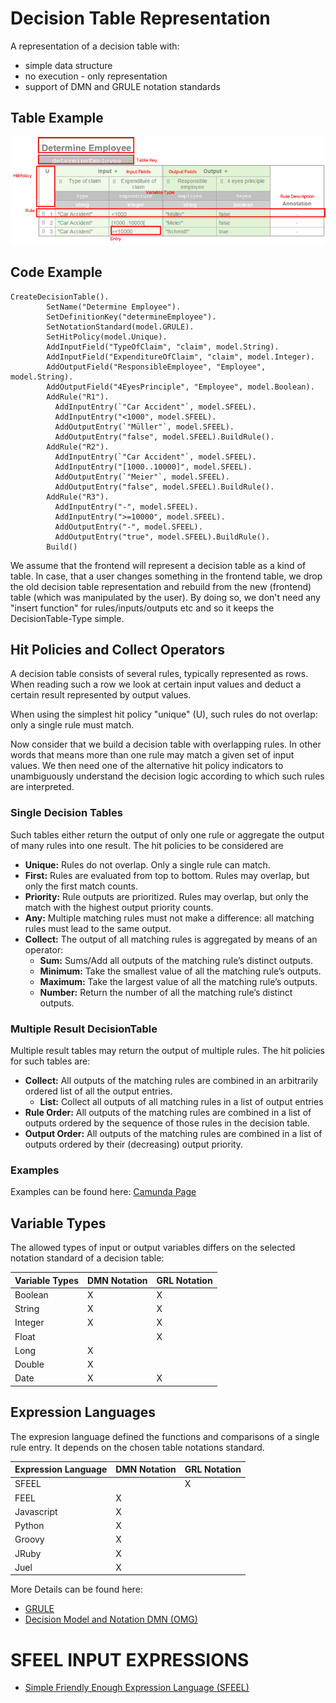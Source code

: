 # Decision Table Representation
A representation of a decision table with: 
* simple data structure
* no execution - only representation
* support of DMN and GRULE notation standards

## Table Example
![Image of Decision Table](img.png)

## Code Example
```
CreateDecisionTable().
		SetName("Determine Employee").
		SetDefinitionKey("determineEmployee").
		SetNotationStandard(model.GRULE).
		SetHitPolicy(model.Unique).
		AddInputField("TypeOfClaim", "claim", model.String).
		AddInputField("ExpenditureOfClaim", "claim", model.Integer).
		AddOutputField("ResponsibleEmployee", "Employee", model.String).
		AddOutputField("4EyesPrinciple", "Employee", model.Boolean).
		AddRule("R1").
          AddInputEntry(`"Car Accident"`, model.SFEEL).
          AddInputEntry("<1000", model.SFEEL).
          AddOutputEntry(`"Müller"`, model.SFEEL).
          AddOutputEntry("false", model.SFEEL).BuildRule().
		AddRule("R2").
          AddInputEntry(`"Car Accident"`, model.SFEEL).
          AddInputEntry("[1000..10000]", model.SFEEL).
          AddOutputEntry(`"Meier"`, model.SFEEL).
          AddOutputEntry("false", model.SFEEL).BuildRule().
		AddRule("R3").
          AddInputEntry("-", model.SFEEL).
          AddInputEntry(">=10000", model.SFEEL).
          AddOutputEntry("-", model.SFEEL).
          AddOutputEntry("true", model.SFEEL).BuildRule().
		Build()
```

We assume that the frontend will represent a decision table as a kind of table. In case, that a user changes something in the frontend table, we drop the old decision table representation and rebuild from the new 
(frontend) table (which was manipulated by the user). By doing so, we don't need any "insert function" for rules/inputs/outputs etc and so it keeps the DecisionTable-Type simple. 

## Hit Policies and Collect Operators
A decision table consists of several rules, typically represented as rows. When reading such a row we look at certain input values and deduct a certain result represented by output values. 

When using the simplest hit policy "unique" (U), such rules do not overlap: only a single rule must match. 

Now consider that we build a decision table with overlapping rules. In other words that means more than one rule may match a given set of input values. We then need one of the alternative hit policy indicators to unambiguously understand the decision logic according to which such rules are interpreted.

### Single Decision Tables 
Such tables either return the output of only one rule or aggregate the output of many rules into one result. The hit policies to be considered are
* **Unique:** Rules do not overlap. Only a single rule can match.
* **First:** Rules are evaluated from top to bottom. Rules may overlap, but only the first match counts.
* **Priority:** Rule outputs are prioritized. Rules may overlap, but only the match with the highest output priority counts.
* **Any:** Multiple matching rules must not make a difference: all matching rules must lead to the same output.
* **Collect:** The output of all matching rules is aggregated by means of an operator:
    * **Sum:** Sums/Add all outputs of the matching rule’s distinct outputs.
    * **Minimum:** Take the smallest value of all the matching rule’s outputs.
    * **Maximum:** Take the largest value of all the matching rule’s outputs.
    * **Number:** Return the number of all the matching rule’s distinct outputs. 

### Multiple Result DecisionTable
Multiple result tables may return the output of multiple rules. The hit policies for such tables are:

* **Collect:** All outputs of the matching rules are combined in an arbitrarily ordered list of all the output entries.
  * **List:** Collect all outputs of all matching rules in a list of output entries
* **Rule Order:** All outputs of the matching rules are combined in a list of outputs ordered by the sequence of those rules in the decision table.
* **Output Order:** All outputs of the matching rules are combined in a list of outputs ordered by their (decreasing) output priority.

### Examples
Examples can be found here: [Camunda Page](https://camunda.com/best-practices/choosing-the-dmn-hit-policy/#_knowing_the_dmn_hit_policy_strong_basics_strong)

## Variable Types
The allowed types of input or output variables differs on the selected notation standard of a decision table:

Variable Types | DMN Notation | GRL Notation
------------ | ---------------|--------------
Boolean|X|X
String|X|X
Integer|X|X
Float||X   
Long|X|    
Double|X|  
Date|X|X    

## Expression Languages
The expresion language defined the functions and comparisons of a single rule entry. It depends on the chosen table notations standard.

Expression Language | DMN Notation | GRL Notation   
------------ | ---------------|--------------  	
SFEEL| |X
FEEL|X|       
Javascript|X|
Python|X|     
Groovy|X|     
JRuby|X|      
Juel|X|       
       
More Details can be found here:
* [GRULE](http://hyperjumptech.viewdocs.io/grule-rule-engine/GRL_en/)
* [Decision Model and Notation DMN (OMG)](https://www.omg.org/spec/DMN/1.2/PDF)

# SFEEL INPUT EXPRESSIONS
* [Simple Friendly Enough Expression Language (SFEEL)](https://docs.camunda.org/manual/7.4/reference/dmn11/feel/language-elements/)
